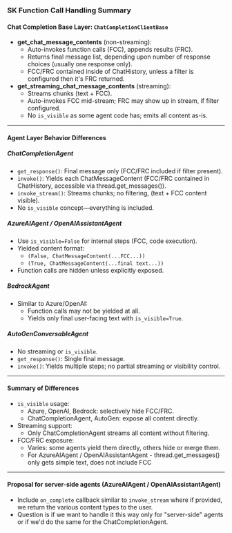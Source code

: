 ### SK Function Call Handling Summary

#### Chat Completion Base Layer: `ChatCompletionClientBase`

- **get_chat_message_contents** (non-streaming):  
  - Auto-invokes function calls (FCC), appends results (FRC).
  - Returns final message list, depending upon number of response choices (usually one response only).
  - FCC/FRC contained inside of ChatHistory, unless a filter is configured then it's FRC returned.
- **get_streaming_chat_message_contents** (streaming):  
  - Streams chunks (text + FCC).
  - Auto-invokes FCC mid-stream; FRC may show up in stream, if filter configured.
  - No `is_visible` as some agent code has; emits all content as-is.

---

#### Agent Layer Behavior Differences

##### ChatCompletionAgent

- `get_response()`: Final message only (FCC/FRC included if filter present).
- `invoke()`: Yields each ChatMessageContent (FCC/FRC contained in ChatHistory, accessible via thread.get_messages()).
- `invoke_stream()`: Streams chunks; no filtering, (text + FCC content visible).
- No `is_visible` concept—everything is included.

##### AzureAIAgent / OpenAIAssistantAgent

- Use `is_visible=False` for internal steps (FCC, code execution).
- Yielded content format:
  - `(False, ChatMessageContent(...FCC...))`
  - `(True, ChatMessageContent(...final text...))`
- Function calls are hidden unless explicitly exposed.

##### BedrockAgent

- Similar to Azure/OpenAI:
  - Function calls may not be yielded at all.
  - Yields only final user-facing text with `is_visible=True`.

##### AutoGenConversableAgent

- No streaming or `is_visible`.
- `get_response()`: Single final message.
- `invoke()`: Yields multiple steps; no partial streaming or visibility control.

---

#### Summary of Differences

- `is_visible` usage:
  - Azure, OpenAI, Bedrock: selectively hide FCC/FRC.
  - ChatCompletionAgent, AutoGen: expose all content directly.
- Streaming support:
  - Only ChatCompletionAgent streams all content without filtering.
- FCC/FRC exposure:
  - Varies: some agents yield them directly, others hide or merge them.
  - For AzureAIAgent / OpenAIAssistantAgent - thread.get_messages() only gets simple text, does not include FCC

---

#### Proposal for server-side agents (AzureAIAgent / OpenAIAssistantAgent)

- Include `on_complete` callback similar to `invoke_stream` where if provided,
  we return the various content types to the user.
- Question is if we want to handle it this way only for "server-side" agents
  or if we'd do the same for the ChatCompletionAgent.
